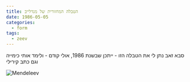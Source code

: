 ```yaml
---
title: הטבלה המחזורית של מנדלייב
date: 1986-05-05
categories:
  - form
tags:
  - zeev
---
```


סבא זאב נתן לי את הטבלה הזו - ייתכן שבשנת 1986, אולי קודם - ולימד אותי כימייה וגם כתב קירילי

![Mendeleev](/pupko-papers/assets/images/1986-05-05-mendeleev.jpg)

